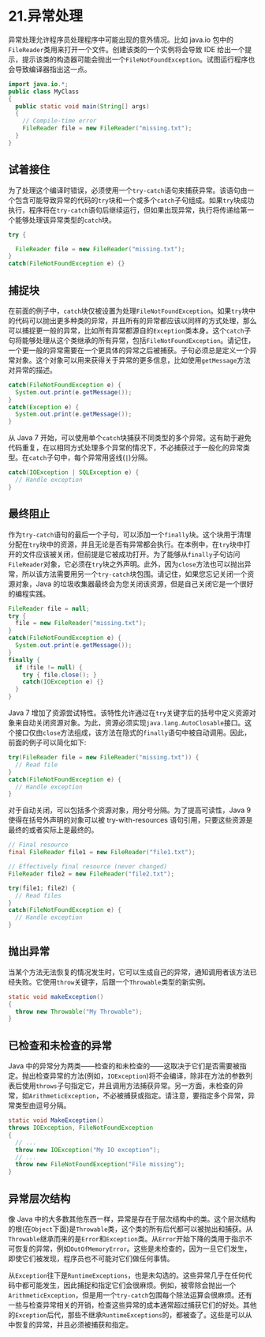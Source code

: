 # 21.异常处理

异常处理允许程序员处理程序中可能出现的意外情况。比如 java.io 包中的`FileReader`类用来打开一个文件。创建该类的一个实例将会导致 IDE 给出一个提示，提示该类的构造器可能会抛出一个`FileNotFoundException`。试图运行程序也会导致编译器指出这一点。

```java
import java.io.*;
public class MyClass
{
  public static void main(String[] args)
  {
    // Compile-time error
    FileReader file = new FileReader("missing.txt");
  }
}

```

## 试着接住

为了处理这个编译时错误，必须使用一个`try-catch`语句来捕获异常。该语句由一个包含可能导致异常的代码的`try`块和一个或多个`catch`子句组成。如果`try`块成功执行，程序将在`try-catch`语句后继续运行，但如果出现异常，执行将传递给第一个能够处理该异常类型的`catch`块。

```java
try {

  FileReader file = new FileReader("missing.txt");
}
catch(FileNotFoundException e) {}

```

## 捕捉块

在前面的例子中，`catch`块仅被设置为处理`FileNotFoundException`。如果`try`块中的代码可以抛出更多种类的异常，并且所有的异常都应该以同样的方式处理，那么可以捕捉更一般的异常，比如所有异常都源自的`Exception`类本身。这个`catch`子句将能够处理从这个类继承的所有异常，包括`FileNotFoundException`。请记住，一个更一般的异常需要在一个更具体的异常之后被捕获。子句必须总是定义一个异常对象。这个对象可以用来获得关于异常的更多信息，比如使用`getMessage`方法对异常的描述。

```java
catch(FileNotFoundException e) {
  System.out.print(e.getMessage());
}
catch(Exception e) {
  System.out.print(e.getMessage());
}

```

从 Java 7 开始，可以使用单个`catch`块捕获不同类型的多个异常。这有助于避免代码重复，在以相同方式处理多个异常的情况下，不必捕获过于一般化的异常类型。在`catch`子句中，每个异常用竖线(`|`)分隔。

```java
catch(IOException | SQLException e) {
  // Handle exception
}

```

## 最终阻止

作为`try-catch`语句的最后一个子句，可以添加一个`finally`块。这个块用于清理分配在`try`块中的资源，并且无论是否有异常都会执行。在本例中，在`try`块中打开的文件应该被关闭，但前提是它被成功打开。为了能够从`finally`子句访问`FileReader`对象，它必须在`try`块之外声明。此外，因为`close`方法也可以抛出异常，所以该方法需要用另一个`try-catch`块包围。请记住，如果您忘记关闭一个资源对象，Java 的垃圾收集器最终会为您关闭该资源，但是自己关闭它是一个很好的编程实践。

```java
FileReader file = null;
try {
  file = new FileReader("missing.txt");
}
catch(FileNotFoundException e) {
  System.out.print(e.getMessage());
}
finally {
  if (file != null) {
    try { file.close(); }
    catch(IOException e) {}
  }
}

```

Java 7 增加了资源尝试特性。该特性允许通过在`try`关键字后的括号中定义资源对象来自动关闭资源对象。为此，资源必须实现`java.lang.AutoClosable`接口。这个接口仅由`close`方法组成，该方法在隐式的`finally`语句中被自动调用。因此，前面的例子可以简化如下:

```java
try(FileReader file = new FileReader("missing.txt")) {
  // Read file
}
catch(FileNotFoundException e) {
  // Handle exception
}

```

对于自动关闭，可以包括多个资源对象，用分号分隔。为了提高可读性，Java 9 使得在括号外声明的对象可以被 try-with-resources 语句引用，只要这些资源是最终的或者实际上是最终的。

```java
// Final resource
final FileReader file1 = new FileReader("file1.txt");

// Effectively final resource (never changed)
FileReader file2 = new FileReader("file2.txt");

try(file1; file2) {
  // Read files
}
catch(FileNotFoundException e) {
  // Handle exception
}

```

## 抛出异常

当某个方法无法恢复的情况发生时，它可以生成自己的异常，通知调用者该方法已经失败。它使用`throw`关键字，后跟一个`Throwable`类型的新实例。

```java
static void makeException()
{
  throw new Throwable("My Throwable");
}

```

## 已检查和未检查的异常

Java 中的异常分为两类——检查的和未检查的——这取决于它们是否需要被指定。抛出检查异常的方法(例如，`IOException`)将不会编译，除非在方法的参数列表后使用`throws`子句指定它，并且调用方法捕获异常。另一方面，未检查的异常，如`ArithmeticException`，不必被捕获或指定。请注意，要指定多个异常，异常类型由逗号分隔。

```java
static void MakeException()
throws IOException, FileNotFoundException
{
  // ...
  throw new IOException("My IO exception");
  // ...
  throw new FileNotFoundException("File missing");
}

```

## 异常层次结构

像 Java 中的大多数其他东西一样，异常是存在于层次结构中的类。这个层次结构的根(在`Object`下面)是`Throwable`类，这个类的所有后代都可以被抛出和捕获。从`Throwable`继承而来的是`Error`和`Exception`类。从`Error`开始下降的类用于指示不可恢复的异常，例如`OutOfMemoryError`。这些是未检查的，因为一旦它们发生，即使它们被发现，程序员也不可能对它们做任何事情。

从`Exception`往下是`RuntimeExceptions`，也是未勾选的。这些异常几乎在任何代码中都可能发生，因此捕捉和指定它们会很麻烦。例如，被零除会抛出一个`ArithmeticException`，但是用一个`try-catch`包围每个除法运算会很麻烦。还有一些与检查异常相关的开销，检查这些异常的成本通常超过捕获它们的好处。其他的`Exception`后代，那些不继承`RuntimeExceptions`的，都被查了。这些是可以从中恢复的异常，并且必须被捕获和指定。